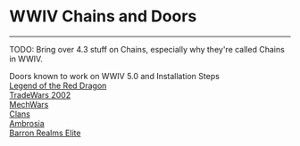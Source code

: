 # WWIV Chains and Doors
***

TODO: Bring over 4.3 stuff on Chains, especially why they're called Chains in WWIV.

Doors known to work on WWIV 5.0 and Installation Steps  
[Legend of the Red Dragon](doorlord)  
[TradeWars 2002](doortw)  
[MechWars](doormw)  
[Clans](doorclan)  
[Ambrosia](dooramb)  
[Barron Realms Elite](doorbre)  